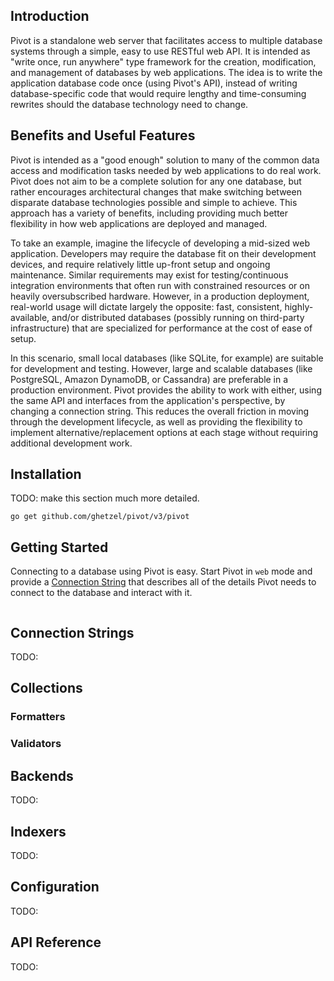<div id="logo">
    <!-- <img src="/diecast/src/assets/img/diecast-text-light-bg-64.png" alt="Diecast Logo"> -->
</div>


## Introduction

Pivot is a standalone web server that facilitates access to multiple database systems through a simple, easy to use RESTful web API.  It is intended as "write once, run anywhere" type framework for the creation, modification, and management of databases by web applications.  The idea is to write the application database code once (using Pivot's API), instead of writing database-specific code that would require lengthy and time-consuming rewrites should the database technology need to change.

## Benefits and Useful Features

Pivot is intended as a "good enough" solution to many of the common data access and modification tasks needed by web applications to do real work.  Pivot does not aim to be a complete solution for any one database, but rather encourages architectural changes that make switching between disparate database technologies possible and simple to achieve.  This approach has a variety of benefits, including providing much better flexibility in how web applications are deployed and managed.

To take an example, imagine the lifecycle of developing a mid-sized web application.  Developers may require the database fit on their development devices, and require relatively little up-front setup and ongoing maintenance.  Similar requirements may exist for testing/continuous integration environments that often run with constrained resources or on heavily oversubscribed hardware.  However, in a production deployment, real-world usage will dictate largely the opposite: fast, consistent, highly-available, and/or distributed databases (possibly running on third-party infrastructure) that are specialized for performance at the cost of ease of setup.

In this scenario, small local databases (like SQLite, for example) are suitable for development and testing.  However, large and scalable databases (like PostgreSQL, Amazon DynamoDB, or Cassandra) are preferable in a production environment.  Pivot provides the ability to work with either, using the same API and interfaces from the application's perspective, by changing a connection string.  This reduces the overall friction in moving through the development lifecycle, as well as providing the flexibility to implement alternative/replacement options at each stage without requiring additional development work.

## Installation

TODO: make this section much more detailed.

```
go get github.com/ghetzel/pivot/v3/pivot
```

<!--
<details>
    <summary>Golang / via `go get`</summary>
    <div>

    </div>
</details>
<details>
    <summary>macOS / Homebrew</summary>
    <div></div>
</details>
<details>
    <summary>Windows</summary>
    <div></div>
</details>
<details>
    <summary>Linux</summary>
    <div></div>
</details>
<details>
    <summary>FreeBSD</summary>
    <div></div>
</details>
<details>
    <summary>Binaries</summary>
    <div></div>
</details>
<details>
    <summary>From Source</summary>
    <div></div>
</details>
-->

## Getting Started

Connecting to a database using Pivot is easy.  Start Pivot in `web` mode and provide a [Connection String](#connection-strings) that describes all of the details Pivot needs to connect to the database and interact with it.

```

```

## Connection Strings

TODO:

## Collections

### Formatters

### Validators

## Backends

TODO:

## Indexers

TODO:

## Configuration

TODO:

## API Reference

TODO:

